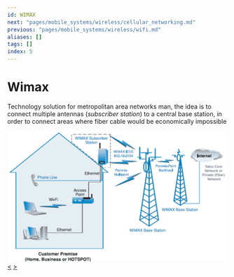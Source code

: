 ```yaml
---
id: WIMAX
next: "pages/mobile_systems/wireless/cellular_networking.md"
previous: "pages/mobile_systems/wireless/wifi.md"
aliases: []
tags: []
index: 5
---
```


# Wimax

Technology solution for metropolitan area networks man, the idea is to connect multiple antennas (*subscriber station*) to a central base station, in order to connect areas where fiber cable would be economically impossible

![](assets/mobile_systems/Pasted%20image%2020240604192519.png)
[<](pages/mobile_systems/wireless/wifi.md) [>](pages/mobile_systems/wireless/cellular_networking.md)
